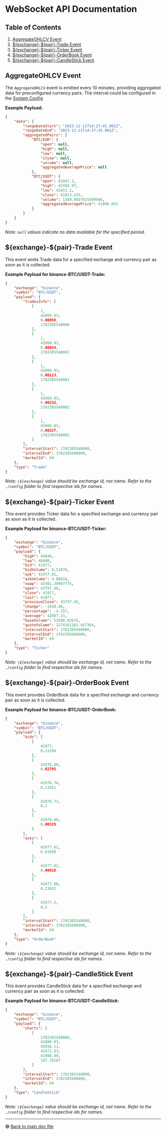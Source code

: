 # WebSocket API Documentation

## Table of Contents
1. [AggregateOHLCV Event](#aggregateohlcv-event)
2. [\${exchange}-${pair}-Trade Event](#exchange-pair-trade-event)
3. [\${exchange}-${pair}-Ticker Event](#exchange-pair-ticker-event)
4. [\${exchange}-${pair}-OrderBook Event](#exchange-pair-orderbook-event)
5. [\${exchange}-${pair}-CandleStick Event](#exchange-pair-candlestick-event)

## AggregateOHLCV Event

The `AggregateOHLCV` event is emitted every 10 minutes, providing aggregated data for preconfigured currency pairs. The interval could be configured in the [System Config](../config/system.md#aggregateohlcvemitter-settings)

**Example Payload:**
```json
{
    "data": {
        "rangeDateStart": "2023-12-11T14:27:45.901Z",
        "rangeDateEnd": "2023-12-11T14:37:45.901Z",
        "aggregatedPairs": {
            "BTC/EUR": {
                "open": null,
                "high": null,
                "low": null,
                "close": null,
                "volume": null,
                "aggregatedAveragePrice": null
            },
            "BTC/USDT": {
                "open": 41847.2,
                "high": 41958.97,
                "low": 41813.1,
                "close": 41923.435,
                "volume": 1389.9607819399996,
                "aggregatedAveragePrice": 41886.035
            }
        }
    }
}
```
*Note: `null` values indicate no data available for the specified period.*

## \${exchange}-${pair}-Trade Event

This event emits Trade data for a specified exchange and currency pair as soon as it is collected.

**Example Payload for binance-BTC/USDT-Trade:**
```json
{
    "exchange": "binance",
    "symbol": "BTC/USDT",
    "payload": {
        "tradesInfo": [
            [
                1,
                42000.03,
                0.00058,
                1702305540000
            ],
            [
                1,
                42000.03,
                0.00054,
                1702305540001
            ],
            [
                1,
                42000.03,
                0.00113,
                1702305540001
            ],
            [
                1,
                42000.03,
                0.00232,
                1702305540002
            ],
            [
                1,
                42000.03,
                0.00227,
                1702305540002
            ]
        ],
        "intervalStart": 1702305540000,
        "intervalEnd": 1702305600000,
        "marketId": 69
    },
    "type": "Trade"
}
```
*Note: `\${exchange}` value should be exchange id, not name. Refer to the `./config` folder to find respective ids for names.*

## \${exchange}-${pair}-Ticker Event

This event provides Ticker data for a specified exchange and currency pair as soon as it is collected.

**Example Payload for binance-BTC/USDT-Ticker:**
```json
{
    "exchange": "binance",
    "symbol": "BTC/USDT",
    "payload": {
        "high": 44046,
        "low": 40400,
        "bid": 41977,
        "bidVolume": 0.53876,
        "ask": 41977.01,
        "askVolume": 4.80016,
        "vwap": 42501.30907775,
        "open": 43797.46,
        "close": 41977,
        "last": 41977,
        "previousClose": 43797.45,
        "change": -1820.46,
        "percentage": -4.157,
        "average": 42887.23,
        "baseVolume": 53508.02676,
        "quoteVolume": 2274161183.467364,
        "intervalStart": 1702305540000,
        "intervalEnd": 1702305600000,
        "marketId": 69
    },
    "type": "Ticker"
}
```

*Note: `\${exchange}` value should be exchange id, not name. Refer to the `./config` folder to find respective ids for names.*

## \${exchange}-${pair}-OrderBook Event

This event provides OrderBook data for a specified exchange and currency pair as soon as it is collected.

**Example Payload for binance-BTC/USDT-OrderBook:**
```json
{
    "exchange": "binance",
    "symbol": "BTC/USDT",
    "payload": {
        "bids": [
            [
                41977,
                0.13294
            ],
            [
                41976.89,
                0.02795
            ],
            [
                41976.74,
                0.11951
            ],
            [
                41976.73,
                0.1
            ],
            [
                41976.49,
                0.00329
            ]
        ],
        "asks": [
            [
                41977.01,
                6.61858
            ],
            [
                41977.02,
                0.00018
            ],
            [
                41977.08,
                0.23832
            ],
            [
                41977.3,
                0.5
            ]
        ],
        "intervalStart": 1702305540000,
        "intervalEnd": 1702305600000,
        "marketId": 69
    },
    "type": "OrderBook"
}
```

*Note: `\${exchange}` value should be exchange id, not name. Refer to the `./config` folder to find respective ids for names.*

## \${exchange}-${pair}-CandleStick Event

This event provides CandleStick data for a specified exchange and currency pair as soon as it is collected.

**Example Payload for binance-BTC/USDT-CandleStick:**
```json
{
    "exchange": "binance",
    "symbol": "BTC/USDT",
    "payload": {
        "charts": [
            [
                1702305540000,
                42000.03,
                42016.11,
                41972.83,
                41988.89,
                107.70167
            ]
        ],
        "intervalStart": 1702305540000,
        "intervalEnd": 1702305600000,
        "marketId": 69
    },
    "type": "CandleStick"
}
```

*Note: `\${exchange}` value should be exchange id, not name. Refer to the `./config` folder to find respective ids for names.*

---

 🟣 [Back to main doc file](../../README.md)
